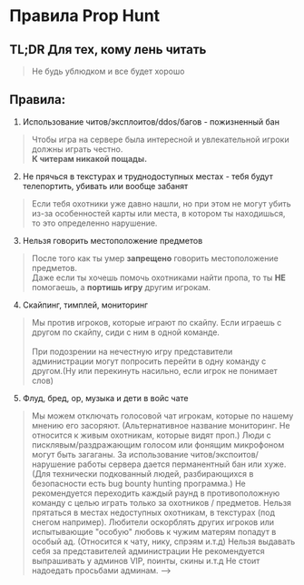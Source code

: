 # Правила Prop Hunt
## TL;DR Для тех, кому лень читать
> Не будь ублюдком и все будет хорошо

## Правила:
1. Использование читов/эксплоитов/ddos/багов - пожизненный бан
> Чтобы игра на сервере была интересной и увлекательной игроки должны играть честно.</br><b> К читерам никакой пощады.</b>

2. Не прячься в текстурах и труднодоступных местах - тебя будут телепортить, убивать или вообще забанят
> Если тебя охотники уже давно нашли, но при этом не могут убить из-за особенностей карты или места, в котором ты находишься, то это определенно нарушение.
3. Нельзя говорить местоположение предметов
>  После того как ты умер <b>запрещено</b> говорить местоположение предметов.</br> Даже если ты хочешь помочь охотниками найти пропа, то ты <b>НЕ</b> помогаешь, а <b>портишь игру</b> другим игрокам.
4. Скайпинг, тимплей, мониторинг
> Мы против игроков, которые играют по скайпу. Если играешь с другом по скайпу, сиди с ним в одной команде. 
> </br></br>При подозрении на нечестную игру представители администрации могут попросить перейти в одну команду с другом.(Ну или перекинуть насильно, если игрок не понимает слов)
5. Флуд, бред, ор, музыка и дети в войс чате
> Мы можем отключать голосовой чат игрокам, которые по нашему мнению его засоряют.
(Альтернативное название мониторинг. Не относится к живым охотникам, которые видят проп.)
Люди с писклявым/раздражающим голосом или фонящим микрофоном могут быть загаганы.
За использование читов/экспоитов/нарушение работы сервера дается перманентный бан или хуже. 
(Для технически подкованный людей, разбирающихся в безопасности есть bug bounty hunting программа.)
Не рекомендуется переходить каждый раунд в противоположную команду с целью играть только за охотников / предметов.
Нельзя прятаться в местах недоступных охотникам, в текстурах
(под снегом например).
Любители оскорблять других игроков или испытывающие "особую" любовь к чужим матерям попадут в особый ад. (Относится к чату, нику, спрэям и.т.д)
Нельзя выдавать себя за представителей администрации
Не рекомендуется выпрашивать у админов VIP, поинты, скины и.т.д
Не стоит надоедать просьбами админам. -->

